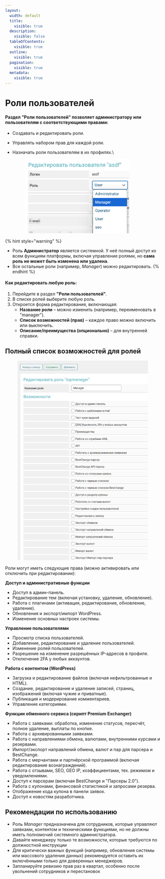 ```yaml
---
layout:
  width: default
  title:
    visible: true
  description:
    visible: false
  tableOfContents:
    visible: true
  outline:
    visible: true
  pagination:
    visible: true
  metadata:
    visible: true
---
```


# Роли пользователей

#### Раздел **"Роли пользователей"** позволяет администратору или пользователям с соответствующими правами:

* Создавать и редактировать роли.
* Управлять набором прав для каждой роли.
*   Назначать роли пользователям в их профилях.\


    <figure><img src="../../../.gitbook/assets/image (1) (1) (1) (1) (1) (1) (1) (1) (1) (1) (1) (1) (1) (1) (1) (1) (1) (1) (1) (1) (1) (1) (1) (1) (1) (1) (1) (1) (1).png" alt="" width="339"><figcaption></figcaption></figure>

{% hint style="warning" %}
- Роль **Администратор** является системной. У неё полный доступ ко всем функциям платформы, включая управление ролями, но **сама роль не может быть изменена или удалена**.
- Все остальные роли (например, _Manager_) можно редактировать.
{% endhint %}

#### Как редактировать любую роль:

1. Перейдите в раздел **"Роли пользователей"**.
2. В списке ролей выберите любую роль.
3. Откроется форма редактирования, включающая:
   * **Название роли** – можно изменить (например, переименовать в "manager").
   * **Список возможностей (прав)** – каждое право можно включить или выключить.
   * **Описание/преимущества (опционально)** – для внутренней справки.

## Полный список возможностей для ролей

<figure><img src="../../../.gitbook/assets/image (5) (1) (1) (1) (1) (1).png" alt="" width="563"><figcaption></figcaption></figure>

Роли могут иметь следующие права (можно активировать или отключить при редактировании):

**Доступ и административные функции**

* Доступ в админ-панель.
* Редактирование тем (включая установку, удаление, обновление).
* Работа с плагинами (активация, редактирование, обновление, удаление).
* Обновления и экспорт/импорт WordPress.
* Изменение основных настроек системы.

**Управление пользователями**

* Просмотр списка пользователей.
* Добавление, редактирование и удаление пользователей.
* Изменение ролей пользователей.
* Разрешение на изменение разрешённых IP-адресов в профиле.
* Отключение 2FA у любых аккаунтов.

**Работа с контентом (WordPress)**

* Загрузка и редактирование файлов (включая нефильтрованные и HTML).
* Создание, редактирование и удаление записей, страниц, изображений (включая чужие и приватные).
* Публикация и модерирование комментариев.
* Управление категориями.

**Функции обменного сервиса (скрипт Premium Exchanger)**

* Работа с заявками: обработка, изменение статусов, пересчёт, полное удаление, выплаты по кнопке.
* Работа с архивированными заявками.
* Работа с направлениями обмена, валютами, внутренними курсами и резервами.
* Импорт/экспорт направлений обмена, валют и пар для парсера и BestChange.
* Работа с мерчантами и партнёрской программой (включая редактирование вознаграждений).
* Работа с отзывами, SEO, GEO IP, коэффициентами, тех. режимом и уведомлениями.
* Доступ к парсерам (включая BestChange и "Парсеры 2.0").
* Работа с купонами, финансовой статистикой и запросами резерва.
* Отображение кода купона в панели заявок.
* Доступ к новостям разработчика.

## Рекомендации по использованию

* Роль _Manager_ предназначена для сотрудников, которые управляют заявками, контентом и техническими функциями, но не должны иметь полномочий системного администратора.
* Давайте менеджеру только те возможности, которые требуются по должностной инструкции
* Для критически важных функций (например, обновления системы или массового удаления данных) рекомендуется оставить их включёнными только для доверенных менеджеров.
* Запланируйте ревизию прав раз в квартал, особенно после увольнений сотрудников и перестановок
